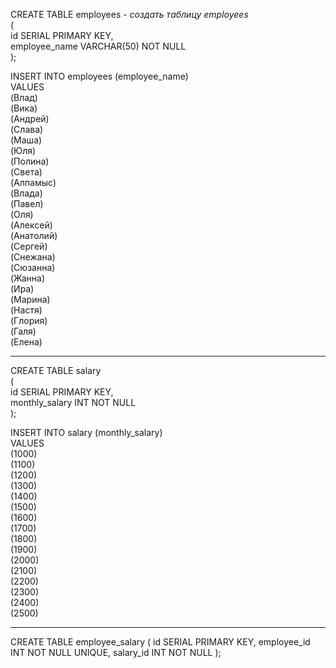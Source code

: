 CREATE TABLE employees  - *создать таблицу employees*  
(  
id SERIAL PRIMARY KEY,   
employee_name VARCHAR(50) NOT NULL  
);   

INSERT INTO employees (employee_name)  
VALUES  
(Влад)  
(Вика)  
(Андрей)  
(Слава)  
(Маша)  
(Юля)  
(Полина)  
(Света)  
(Алпамыс)  
(Влада)  
(Павел)  
(Оля)  
(Алексей)  
(Анатолий)  
(Сергей)  
(Снежана)  
(Сюзанна)  
(Жанна)  
(Ира)  
(Марина)  
(Настя)  
(Глория)  
(Галя)  
(Елена)  

_______________________________________________________
CREATE TABLE salary  
(    
id SERIAL PRIMARY KEY,     
monthly_salary INT NOT NULL    
);     

INSERT INTO salary (monthly_salary)  
VALUES  
(1000)  
(1100)  
(1200)  
(1300)  
(1400)  
(1500)  
(1600)  
(1700)  
(1800)  
(1900)  
(2000)  
(2100)  
(2200)  
(2300)  
(2400)  
(2500)  
____
CREATE TABLE employee_salary 
(
id SERIAL PRIMARY KEY,
employee_id INT NOT NULL UNIQUE,
salary_id INT NOT NULL
);
